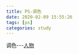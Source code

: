 ```yaml
---
title: PS-调色
date: 2020-02-09 15:55:26
tags: [ps]
categories: study
---
```

调色---[人物](http://www.psahz.com/pstiaose/17217.html)
